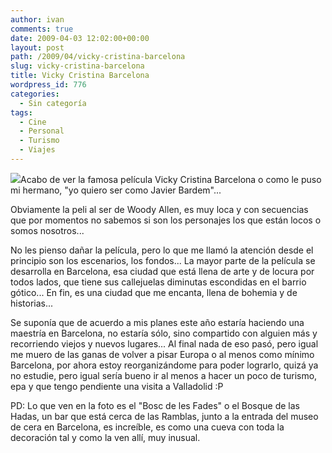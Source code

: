 ```yaml
---
author: ivan
comments: true
date: 2009-04-03 12:02:00+00:00
layout: post
path: /2009/04/vicky-cristina-barcelona
slug: vicky-cristina-barcelona
title: Vicky Cristina Barcelona
wordpress_id: 776
categories:
  - Sin categoría
tags:
  - Cine
  - Personal
  - Turismo
  - Viajes
---
```


[![](http://ivan.campananaranjo.com/wp-content/uploads/2009/04/bosc_de_les_fades.jpeg)](http://3.bp.blogspot.com/_T2UWuNJg3dQ/SdW3ZoaJH4I/AAAAAAAABcQ/okmAwIjAzgI/s1600-h/bosc_de_les_fades.jpeg)Acabo de ver la famosa película Vicky Cristina Barcelona o como le puso mi hermano, "yo quiero ser como Javier Bardem"...

Obviamente la peli al ser de Woody Allen, es muy loca y con secuencias que por momentos no sabemos si son los personajes los que están locos o somos nosotros...

No les pienso dañar la película, pero lo que me llamó la atención desde el principio son los escenarios, los fondos... La mayor parte de la película se desarrolla en Barcelona, esa ciudad que está llena de arte y de locura por todos lados, que tiene sus callejuelas diminutas escondidas en el barrio gótico... En fin, es una ciudad que me encanta, llena de bohemia y de historias...

Se suponía que de acuerdo a mis planes este año estaría haciendo una maestría en Barcelona, no estaría sólo, sino compartido con alguien más y recorriendo viejos y nuevos lugares... Al final nada de eso pasó, pero igual me muero de las ganas de volver a pisar Europa o al menos como mínimo Barcelona, por ahora estoy reorganizándome para poder lograrlo, quizá ya no estudie, pero igual sería bueno ir al menos a hacer un poco de turismo, epa y que tengo pendiente una visita a Valladolid :P

PD: Lo que ven en la foto es el "Bosc de les Fades" o el Bosque de las Hadas, un bar que está cerca de las Ramblas, junto a la entrada del museo de cera en Barcelona, es increíble, es como una cueva con toda la decoración tal y como la ven allí, muy inusual.
